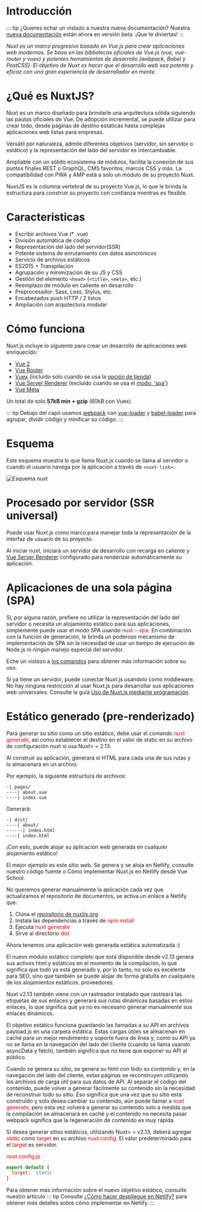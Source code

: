 # Introducción
::: tip
¿Quieres echar un vistazo a nuestra nueva documentación? Nuestra [nueva documentación](https://nuxtjs.org/guides/get-started/installation) están ahora en versión beta. ¡Que te diviertas!
:::

_Nuxt es un marco progresivo basado en Vue.js para crear aplicaciones web modernas. Se basa en las bibliotecas oficiales de Vue.js (vue, vue-router y vuex) y potentes herramientas de desarrollo (webpack, Babel y PostCSS). El objetivo de Nuxt es hacer que el desarrollo web sea potente y eficaz con una gran experiencia de desarrollador en mente._

# ¿Qué es NuxtJS?
Nuxt es un marco diseñado para brindarle una arquitectura sólida siguiendo las pautas oficiales de Vue. De adopción incremental, se puede utilizar para crear todo, desde páginas de destino estáticas hasta complejas aplicaciones web listas para empresas.

Versátil por naturaleza, admite diferentes objetivos (servidor, sin servidor o estático) y la representación del lado del servidor es intercambiable.

Ampliable con un sólido ecosistema de módulos, facilita la conexión de sus puntos finales REST o GraphQL, CMS favoritos, marcos CSS y más. La compatibilidad con PWA y AMP está a solo un módulo de su proyecto Nuxt.

NuxtJS es la columna vertebral de su proyecto Vue.js, lo que le brinda la estructura para construir su proyecto con confianza mientras es flexible.

# Caracteristicas

- Escribir archivos Vue (* .vue)
- División automática de código
- Representación del lado del servidor(SSR)
- Potente sistema de enrutamiento con datos asincrónicos
- Servicio de archivos estáticos
- ES2015 + Transpilación
- Agrupación y minimización de su JS y CSS
- Gestión del elemento ```<head>``` (```<title>```, ```<meta>```, etc.)
- Reemplazo de módulo en caliente en desarrollo
- Preprocesador: Sass, Less, Stylus, etc.
- Encabezados push HTTP / 2 listos
- Ampliación con arquitectura modular

# Cómo funciona

Nuxt.js incluye lo siguiente para crear un desarrollo de aplicaciones web enriquecido:

- [Vue 2](https://vuejs.org/)
- [Vue Router](https://router.vuejs.org/en/)
- [Vuex](https://vuex.vuejs.org/en/) (incluido solo cuando se usa la [opción de tienda](https://nuxtjs.org/guide/vuex-store))
- [Vue Server Renderer](https://ssr.vuejs.org/en/) (excluido cuando se usa el [modo: 'spa'](https://nuxtjs.org/api/configuration-mode))
- [Vue Meta](https://github.com/nuxt/vue-meta)

Un total de solo **57kB min + gzip** (60kB con Vuex).

::: tip
Debajo del capó usamos [webpack](https://github.com/webpack/webpack) con [vue-loader](https://github.com/vuejs/vue-loader) y [babel-loader](https://github.com/babel/babel-loader) para agrupar, dividir código y minificar su código.
:::


# Esquema

Este esquema muestra lo que llama Nuxt.js cuando se llama al servidor o cuando el usuario navega por la aplicación a través de ```<nuxt-link>```:

![Esquema nuxt](/img/nuxt-schema.svg)


# Procesado por servidor (SSR universal)

Puede usar Nuxt.js como marco para manejar toda la representación de la interfaz de usuario de su proyecto.

Al iniciar nuxt, iniciará un servidor de desarrollo con recarga en caliente y [Vue Server Renderer](https://ssr.vuejs.org/en/) configurado para renderizar automáticamente su aplicación.


# Aplicaciones de una sola página (SPA)
Si, por alguna razón, prefiere no utilizar la representación del lado del servidor o necesita un alojamiento estático para sus aplicaciones, simplemente puede usar el modo SPA usando <span style="color:red">nuxt --spa</span>. En combinación con la función de generación, le brinda un poderoso mecanismo de implementación de SPA sin la necesidad de usar un tiempo de ejecución de Node.js ni ningún manejo especial del servidor.

Eche un vistazo a [los comandos](https://nuxtjs.org/guide/commands) para obtener más información sobre su uso.

Si ya tiene un servidor, puede conectar Nuxt.js usándolo como middleware. No hay ninguna restricción al usar Nuxt.js para desarrollar sus aplicaciones web universales. Consulte la guía [Uso de Nuxt.js mediante programación](https://nuxtjs.org/api/nuxt).

# Estático generado (pre-renderizado)
Para generar su sitio como un sitio estático, debe usar el comando <span style="color:red">nuxt generate</span>, así como establecer el destino en el valor de static en su archivo de configuración nuxt si usa Nuxt> = 2.13.

Al construir su aplicación, generará el HTML para cada una de sus rutas y lo almacenará en un archivo.

Por ejemplo, la siguiente estructura de archivos:

```
-| pages/
----| about.vue
----| index.vue
```

Generará:
```
-| dist/
----| about/
------| index.html
----| index.html
```

¡Con esto, puede alojar su aplicación web generada en cualquier alojamiento estático!

El mejor ejemplo es este sitio web. Se genera y se aloja en Netlify, consulte nuestro código fuente o Cómo implementar Nuxt.js en Netlify desde Vue School.

No queremos generar manualmente la aplicación cada vez que actualizamos el repositorio de documentos, se activa un enlace a Netlify que:

1. Clona el [repositorio de nuxtjs.org](https://github.com/nuxt/nuxtjs.org)
2. Instala las dependencias a través de <span style="color:red;">npm install</span>
3. Ejecuta <span style="color:red;">nuxt generate</span>
4. Sirve al directorio <span style="color:red;">dist</span>

Ahora tenemos una aplicación web generada estática automatizada :)

El nuevo módulo estático completo que está disponible desde v2.13 genera sus activos html y estáticos en el momento de la compilación, lo que significa que todo ya está generado y, por lo tanto, no solo es excelente para SEO, sino que también se puede alojar de forma gratuita en cualquiera de los alojamientos estáticos. proveedores.

Nuxt v2.13 también viene con un rastreador instalado que rastreará las etiquetas de sus enlaces y generará sus rutas dinámicas basadas en estos enlaces, lo que significa que ya no es necesario generar manualmente sus enlaces dinámicos.

El objetivo estático funciona guardando las llamadas a su API en archivos payload.js en una carpeta estática. Estas cargas útiles se almacenan en caché para un mejor rendimiento y soporte fuera de línea y, como su API ya no se llama en la navegación del lado del cliente (cuando se llama usando asyncData y fetch), también significa que no tiene que exponer su API al público.

Cuando se genera su sitio, se genera su html con todo su contenido y, en la navegación del lado del cliente, estas páginas se reconstruyen utilizando los archivos de carga útil para sus datos de API. Al separar el código del contenido, puede volver a generar fácilmente su contenido sin la necesidad de reconstruir todo su sitio. Eso significa que una vez que su sitio está construido y solo desea cambiar su contenido, aún puede llamar a <span style="color:red;">nuxt generate</span>, pero esta vez volverá a generar su contenido solo a medida que la compilación se almacenará en caché y el contenido no necesita pasar. webpack significa que la regeneración de contenido es muy rápida.

Si desea generar sitios estáticos, utilizando Nuxt> = v2.13, deberá agregar <span style="color:red;">static</span> como <span style="color:red;">target</span> en su archivo <span style="color:red;">nuxt.config</span>. El valor predeterminado para el <span style="color:red;">target</span> es servidor.

<span style="color:red">nuxt.config.js</span>

```js
export default {
  target: 'static'
}
```

Para obtener más información sobre el nuevo objetivo estático, consulte nuestro artículo
::: tip
Consulte [¿Cómo hacer despliegue en Netlify?](https://nuxtjs.org/faq/netlify-deployment) para obtener más detalles sobre cómo implementar en Netlify.
:::